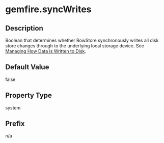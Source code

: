 # gemfire.syncWrites

## Description

Boolean that determines whether RowStore synchronously writes all disk store changes through to the underlying local storage device. See <a href="../../concepts/tables/persisting_table_data/managing_disk_buffer_flushes.md#disk_buffer_flushes" class="xref" title="You can configure RowStore to write immediately to disk and you may be able to modify your operating system behavior to perform buffer flushes more frequently.">Managing How Data is Written to Disk</a>.

## Default Value

false

## Property Type

system

## Prefix

n/a

